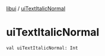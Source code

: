 [libui](index.md) / [uiTextItalicNormal](./ui-text-italic-normal.md)

# uiTextItalicNormal

`val uiTextItalicNormal: Int`